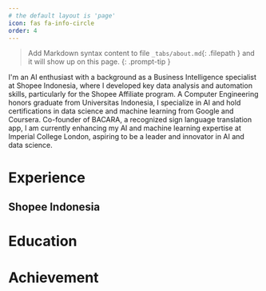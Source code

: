 ```yaml
---
# the default layout is 'page'
icon: fas fa-info-circle
order: 4
---
```


> Add Markdown syntax content to file `_tabs/about.md`{: .filepath } and it will show up on this page.
{: .prompt-tip }

I'm an AI enthusiast with a background as a Business Intelligence specialist at Shopee Indonesia, where I developed key data analysis and automation skills, particularly for the Shopee Affiliate program. A Computer Engineering honors graduate from Universitas Indonesia, I specialize in AI and hold certifications in data science and machine learning from Google and Coursera. Co-founder of BACARA, a recognized sign language translation app, I am currently enhancing my AI and machine learning expertise at Imperial College London, aspiring to be a leader and innovator in AI and data science.

# Experience
## Shopee Indonesia
##

# Education

# Achievement
